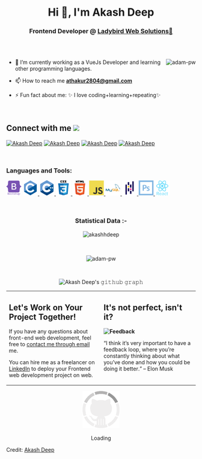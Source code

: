 <h1 align="center">Hi 👋, I'm Akash Deep</h1>
<h3 align="center">Frontend Developer @ <a title="Ladybird Web Solutions" href="http://www.ladybirdweb.com">Ladybird Web Solutions🐞</a></h3>

<br>

<!-- <p align="right"> <h3>Profile Views :-</h3> <img src="https://komarev.com/ghpvc/?username=akashhdeep&label=Profile%20views&color=0e75b6&style=flat"
    alt="adam-pw" /> 
  </p> -->

<br>

<p><img align="right" src="https://github.com/Adam-pw/Adam-pw/blob/main/animation_500_kxa883sd.gif" alt="adam-pw" /></p>


- 🌱 I’m currently working as a VueJs Developer and learning other programming languages.

- 📫 How to reach me **athakur2804@gmail.com**

- ⚡ Fun fact about me: ✨ I love coding+learning+repeating✨

<br>

## Connect with me <img src="https://media.giphy.com/media/iY8CRBdQXODJSCERIr/giphy.gif" width="30px">
<p align="left">
  <a href="http://www.linkedin.com/in/akash-deep-06805915b" target="blank"><img align="center"
      src="https://raw.githubusercontent.com/rahuldkjain/github-profile-readme-generator/master/src/images/icons/Social/linked-in-alt.svg"
      alt="Akash Deep" height="30" width="40" /></a>
  <a href="http://www.facebook.com/akashhxthakur" target="blank"><img align="center"
      src="https://raw.githubusercontent.com/rahuldkjain/github-profile-readme-generator/master/src/images/icons/Social/facebook.svg"
      alt="Akash Deep" height="30" width="40" /></a>
  <a href="http://www.instagram.com/akashhxthakur" target="blank"><img align="center"
      src="https://raw.githubusercontent.com/rahuldkjain/github-profile-readme-generator/master/src/images/icons/Social/instagram.svg"
      alt="Akash Deep" height="30" width="40" /></a>
 <a href="http://www.twitter.com/athakur2804" target="blank"><img align="center"
      src="https://raw.githubusercontent.com/rahuldkjain/github-profile-readme-generator/master/src/images/icons/Social/twitter.svg"
      alt="Akash Deep" height="30" width="40" /></a>
  
</p>

<br>

<h3 align="left">Languages and Tools:</h3>
<p align="left"> 
    <img src="https://raw.githubusercontent.com/devicons/devicon/master/icons/bootstrap/bootstrap-plain-wordmark.svg"
      alt="bootstrap" width="40" height="40" /> </a> <a href="https://www.cprogramming.com/" target="_blank"
    rel="noreferrer"> <img src="https://raw.githubusercontent.com/devicons/devicon/master/icons/c/c-original.svg"
      alt="c" width="40" height="40" /> </a> <a href="https://www.w3schools.com/cpp/" target="_blank" rel="noreferrer">
    <img src="https://raw.githubusercontent.com/devicons/devicon/master/icons/cplusplus/cplusplus-original.svg"
      alt="cplusplus" width="40" height="40" /> </a> <a href="https://www.w3schools.com/css/" target="_blank"
    rel="noreferrer"> <img
      src="https://raw.githubusercontent.com/devicons/devicon/master/icons/css3/css3-original-wordmark.svg" alt="css3"
      width="40" height="40" /> </a> <a href="https://www.w3.org/html/" target="_blank" rel="noreferrer"> <img
      src="https://raw.githubusercontent.com/devicons/devicon/master/icons/html5/html5-original-wordmark.svg"
      alt="html5" width="40" height="40" /> </a> <a href="https://www.adobe.com/in/products/illustrator.html"
    target="_blank" rel="noreferrer">  <img
      src="https://raw.githubusercontent.com/devicons/devicon/master/icons/javascript/javascript-original.svg"
      alt="javascript" width="40" height="40" /> </a> <a href="https://kotlinlang.org" target="_blank" rel="noreferrer">
     <img
      src="https://raw.githubusercontent.com/devicons/devicon/master/icons/mysql/mysql-original-wordmark.svg"
      alt="mysql" width="40" height="40" /> </a> </a> <a href="https://nodejs.org" target="_blank" rel="noreferrer"> 
    <img
      src="https://raw.githubusercontent.com/devicons/devicon/2ae2a900d2f041da66e950e4d48052658d850630/icons/pandas/pandas-original.svg"
      alt="pandas" width="40" height="40" /> </a> <a href="https://www.photoshop.com/en" target="_blank"
    rel="noreferrer"> <img
      src="https://raw.githubusercontent.com/devicons/devicon/master/icons/photoshop/photoshop-line.svg" alt="photoshop"
      width="40" height="40" /> </a> <a href="https://www.python.org" target="_blank" rel="noreferrer">  <img
      src="https://raw.githubusercontent.com/devicons/devicon/master/icons/react/react-original-wordmark.svg"
      alt="react" width="40" height="40" /> </a> <a href="https://sass-lang.com" target="_blank" rel="noreferrer">  </a> </p>

<br>
<div align=center>
<h3>Statistical Data :-</h3>
<p><img align="center"
    src="https://github-readme-stats.vercel.app/api/top-langs?username=akashhdeep&show_icons=true&locale=en&bg_color=0d1117&text_color=ffffff&layout=compact"
    alt="akashhdeep" 
    bg_color=#808080/></p>

<br>

<!-- <p>&nbsp;<img align="center" src="https://github-readme-stats.vercel.app/api?username=akashhdeep&show_icons=true&locale=en&bg_color=0d1117&text_color=ffffff&repo=convoychat"
    alt="adam-pw" /></p>

<br> -->

<p><img align="center" src="https://github-readme-streak-stats.herokuapp.com/?user=akashhdeep&theme=dark&background=0d1117&date_format=M%20j%5B%2C%20Y%5D&currStreakLabel=6FDA44&fire=6FDA44&ring=6FDA44" alt="adam-pw" /></p>
      
<p align="left"> <a href="https://twitter.com/" target="blank"><img
      src="https://img.shields.io/twitter/follow/?logo=twitter&style=for-the-badge" alt="" /></a> </p>
  
  ![Akash Deep's 𝚐𝚒𝚝𝚑𝚞𝚋 𝚐𝚛𝚊𝚙𝚑](https://activity-graph.herokuapp.com/graph?username=akashhdeep&theme=react-dark&hide_border=true&area=true)
  
<!--   ![GitHub Activity Graph](https://activity-graph.herokuapp.com/graph?username=akashhdeep&bg_color=000000&color=4fff67&line=4fff67&point=ffffff&area=true&hide_border=true) 
   -->
<!-- ## 🏆GitHub Trophies
![](https://github-profile-trophy.vercel.app/?username=akashhdeep&theme=discord&no-frame=false&no-bg=false&margin-w=4)   -->
  <table style="border: none">
  <tr>
  <td width="50%" valign="top">

## Let's Work on Your Project Together!

If you have any questions about front-end web development, feel free to <a href="mailto:athakur2804@gmail.com@gmail.com">contact me through email</a> me.

You can hire me as a freelancer on <a href="https://www.linkedin.com/in/akash-deep-06805915b/">LinkedIn</a> to deploy your Frontend web development project on web.

  </td>
  <td width="50%" valign="top">

## It's not perfect, isn't it?

**<img alt="Feedback" src="https://img.shields.io/badge/Ask%20me-anything-1abc9c.svg">**

“I think it’s very important to have a feedback loop, where you’re constantly thinking about what you’ve done and how you could be doing it better.”
– Elon Musk

  </td>
  </tr>
</table>
  <div align=center>
        <img src="https://raw.githubusercontent.com/AhmedFathyDev/AhmedFathyDev/main/GitHub.gif" alt="GitHub Octocat Logo" height="100">
        <p>Loading</p>
    </div>
  </div>

Credit: [Akash Deep](https://github.com/akashhdeep)
